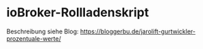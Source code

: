 # ioBroker-Rollladenskript

Beschreibung siehe Blog: https://bloggerbu.de/jarolift-gurtwickler-prozentuale-werte/
